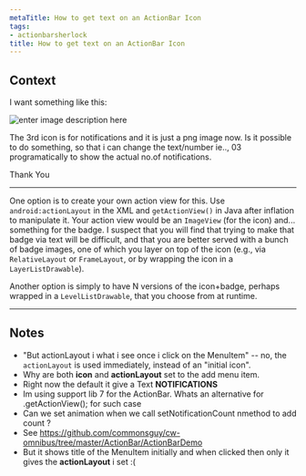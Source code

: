 ```yaml
---
metaTitle: How to get text on an ActionBar Icon
tags:
- actionbarsherlock
title: How to get text on an ActionBar Icon
---
```


## Context

I want something like this:


![enter image description here](https://i.stack.imgur.com/Bb8tW.png)


The 3rd icon is for notifications and it is just a png image now. Is it possible to do something, so that i can change the text/number ie.., 03 programatically to show the actual no.of notifications.


Thank You



---

One option is to create your own action view for this. Use `android:actionLayout` in the XML and `getActionView()` in Java after inflation to manipulate it. Your action view would be an `ImageView` (for the icon) and... something for the badge. I suspect that you will find that trying to make that badge via text will be difficult, and that you are better served with a bunch of badge images, one of which you layer on top of the icon (e.g., via `RelativeLayout` or `FrameLayout`, or by wrapping the icon in a `LayerListDrawable`).


Another option is simply to have N versions of the icon+badge, perhaps wrapped in a `LevelListDrawable`, that you choose from at runtime.



---

## Notes

-  "But actionLayout i what i see once i click on the MenuItem" -- no, the `actionLayout` is used immediately, instead of an "initial icon".
- Why are both **icon** and **actionLayout** set to the add menu item.
- Right now the default it give a Text **NOTIFICATIONS**
-  Im using support lib 7 for the ActionBar. Whats an alternative for .getActionView(); for such case
- Can we set animation when we call setNotificationCount nmethod to add count ?
- See https://github.com/commonsguy/cw-omnibus/tree/master/ActionBar/ActionBarDemo
- But it shows title of the MenuItem initially and when clicked then only it gives the **actionLayout** i set :(
